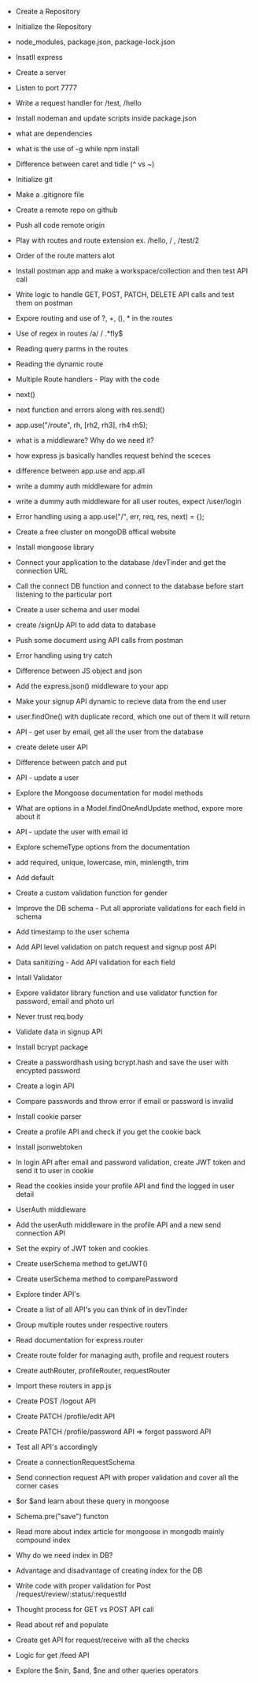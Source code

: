 - Create a Repository
- Initialize the Repository
- node_modules, package.json, package-lock.json
- Insatll express
- Create a server
- Listen to port 7777
- Write a request handler for /test, /hello
- Install nodeman and update scripts inside package.json
- what are dependencies
- what is the use of -g while npm install
- Difference between caret and tidle (^ vs ~)

- Initialize git 
- Make a .gitignore file
- Create a remote repo on github
- Push all code remote origin
- Play with routes and route extension ex. /hello, / , /test/2
- Order of the route matters alot
- Install postman app and make a workspace/collection and then test API call
- Write logic to handle GET, POST, PATCH, DELETE API calls and test them on postman
- Expore routing and use of ?, +, (), * in the routes
- Use of regex in routes /a/ / .*fly$
- Reading query parms in the routes
- Reading the dynamic route

- Multiple Route handlers - Play with the code
- next()
- next function and errors along with res.send()
- app.use("/route", rh, [rh2, rh3], rh4 rh5);
- what is a middleware? Why do we need it?
- how express js basically handles request behind the sceces
- difference between app.use and app.all
- write a dummy auth middleware for admin
- write a dummy auth middleware for all user routes, expect /user/login
- Error handling using a app.use("/", err, req, res, next) = {};

- Create a free cluster on mongoDB offical website
- Install mongoose library 
- Connect your application to the database /devTinder and get the connection URL
- Call the connect DB function and connect to the database before start listening to the particular port
- Create a user schema and user model
- create /signUp API to add data to database
- Push some document using API calls from postman
- Error handling using try catch

- Difference between JS object and json
- Add the express.json() middleware to your app
- Make your signup API dynamic to recieve data from the end user
- user.findOne() with duplicate record, which one out of them it will return
- API - get user by email, get all the user from the database
- create delete user API
- Difference between patch and put
- API - update a user
- Explore the Mongoose documentation for model methods
- What are options in a Model.findOneAndUpdate method, expore more about it
- API - update the user with email id

- Explore schemeType options from the documentation
- add required, unique, lowercase, min, minlength, trim
- Add default 
- Create a custom validation function for gender
- Improve the DB schema - Put all approriate validations for each field in schema
- Add timestamp to the user schema
- Add API level validation on patch request and signup post API
- Data sanitizing - Add API validation for each field
- Intall Validator
- Expore validator library function and use validator function for password, email and photo url
- Never trust req.body

- Validate data in signup API
- Install bcrypt package
- Create a passwordhash using bcrypt.hash and save the user with encypted password
- Create a login API
- Compare passwords and throw error if email or password is invalid

- Install cookie parser
- Create a profile API and check if you get the cookie back
- Install jsonwebtoken
- In login API after email and password validation, create JWT token and send it to user in cookie
- Read the cookies inside your profile API and find the logged in user detail
- UserAuth middleware
- Add the userAuth middleware in the profile API and a new send connection API
- Set the expiry of JWT token and cookies
- Create userSchema method to getJWT()
- Create userSchema method to comparePassword 

- Explore tinder API's
- Create a list of all API's you can think of in devTinder
- Group multiple routes under respective routers
- Read documentation for express.router
- Create route folder for managing auth, profile and request routers
- Create authRouter, profileRouter, requestRouter
- Import these routers in app.js
- Create POST /logout API
- Create PATCH /profile/edit API
- Create PATCH /profile/password API => forgot password API
- Test all API's accordingly

- Create a connectionRequestSchema
- Send connection request API with proper validation and cover all the corner cases
- $or $and learn about these query in mongoose 
- Schema.pre("save") functon 
- Read more about index article for mongoose in mongodb mainly compound index
- Why do we need index in DB?
- Advantage and disadvantage of creating index for the DB

- Write code with proper validation for Post /request/review/:status/:requestId
- Thought process for GET vs POST API call
- Read about ref and populate 
- Create get API for request/receive with all the checks

- Logic for get /feed API
- Explore the $nin, $and, $ne and other queries operators
